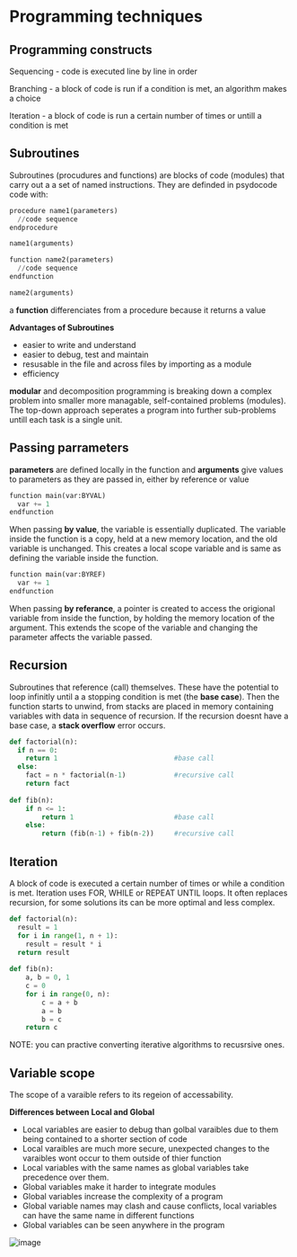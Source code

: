 # Programming techniques

## Programming constructs
Sequencing - code is executed line by line in order

Branching - a block of code is run if a condition is met, an algorithm makes a choice

Iteration - a block of code is run a certain number of times or untill a condition is met

## Subroutines
Subroutines (procudures and functions) are blocks of code (modules) that carry out a a set of named instructions. They are definded in psydocode code with: 

```py
procedure name1(parameters)
  //code sequence
endprocedure

name1(arguments)

function name2(parameters)
  //code sequence
endfunction

name2(arguments)
```

a **function** differenciates from a procedure because it returns a value

**Advantages of Subroutines**
- easier to write and understand 
- easier to debug, test and maintain
- resusable in the file and across files by importing as a module
- efficiency

**modular** and decomposition programming is breaking down a complex problem into smaller more managable, self-contained problems (modules). The top-down approach seperates a program into further sub-problems untill each task is a single unit.

## Passing parrameters

**parameters** are defined locally in the function and **arguments** give values to parameters as they are passed in, either by reference or value

```py
function main(var:BYVAL)
  var += 1
endfunction
```

When passing **by value**, the variable is essentially duplicated. The variable inside the function is a copy, held at a new memory location, and the old variable is unchanged. This creates a local scope variable and is same as defining the variable inside the function.

```py
function main(var:BYREF)
  var += 1
endfunction
```

When passing **by referance**, a pointer is created to access the origional variable from inside the function, by holding the memory location of the argument. This extends the scope of the variable and changing the parameter affects the variable passed.  

## Recursion
Subroutines that reference (call) themselves. These have the potential to loop infinitly until a a stopping condition is met (the **base case**). Then the function starts to unwind, from stacks are placed in memory containing variables with data in sequence of recursion. If the recursion doesnt have a base case, a **stack overflow** error occurs.

```py
def factorial(n):
  if n == 0: 
    return 1                             #base call
  else:
    fact = n * factorial(n-1)            #recursive call            
    return fact
    
def fib(n):
    if n <= 1:
        return 1                         #base call
    else:
        return (fib(n-1) + fib(n-2))     #recursive call
```

## Iteration
A block of code is executed a certain number of times or while a condition is met. Iteration uses FOR, WHILE or REPEAT UNTIL loops. It often replaces recursion, for some solutions its can be more optimal and less complex.

```py
def factorial(n):
  result = 1
  for i in range(1, n + 1):
    result = result * i
  return result
  
def fib(n):
    a, b = 0, 1
    c = 0
    for i in range(0, n):
        c = a + b
        a = b
        b = c
    return c
```

NOTE: you can practive converting iterative algorithms to recusrsive ones.

## Variable scope
The scope of a varaible refers to its regeion of accessability.

**Differences between Local and Global**
- Local variables are easier to debug than golbal varaibles due to them being contained to a shorter section of code
- Local varaibles are much more secure, unexpected changes to the varaibles wont occur to them outside of thier function
- Local variables with the same names as global variables take precedence over them.
- Global variables make it harder to integrate modules
- Global variables increase the complexity of a program
- Global variable names may clash and cause conflicts, local variables can have the same name in different functions
- Global variables can be seen anywhere in the program

![image](https://user-images.githubusercontent.com/72783315/149768085-f22d77bb-d805-4ee4-a060-4a6df581afd8.png)

